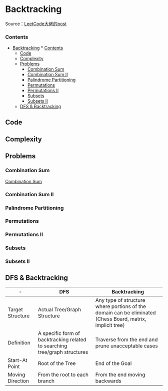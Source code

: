 # Backtracking



Source：[LeetCode大佬的post](https://leetcode.com/problems/combination-sum/discuss/16502/A-general-approach-to-backtracking-questions-in-Java-(Subsets-Permutations-Combination-Sum-Palindrome-Partitioning))



### Contents

<!--ts-->
   * [Backtracking](#backtracking)
         * [Contents](#contents)
      * [Code](#code)
      * [Complexity](#complexity)
      * [Problems](#problems)
         * [Combination Sum](#combination-sum)
         * [Combination Sum II](#combination-sum-ii)
         * [Palindrome Partitioning](#palindrome-partitioning)
         * [Permutations](#permutations)
         * [Permutations II](#permutations-ii)
         * [Subsets](#subsets)
         * [Subsets II](#subsets-ii)
      * [DFS &amp; Backtracking](#dfs--backtracking)

<!-- Added by: weiyizhi, at: 2021年 5月13日 星期四 17时58分07秒 CST -->

<!--te-->



## Code

## Complexity

## Problems

### Combination Sum

[Combination Sum](../Solved/39-Combination-Sum/Combination-Sum.md)



### Combination Sum II



### Palindrome Partitioning



### Permutations



### Permutations II



### Subsets



### Subsets II



## DFS & Backtracking

| -                | DFS                                                          | Backtracking                                                 |
| ---------------- | ------------------------------------------------------------ | ------------------------------------------------------------ |
| Target Structure | Actual Tree/Graph Structure                                  | Any type of structure where portions of the domain can be eliminated (Chess Board, matrix, implicit tree) |
| Definition       | A specific form of backtracking related to searching tree/graph structures | Traverse from the end and prune unacceptable cases           |
| Start-At Point   | Root of the Tree                                             | End of the Goal                                              |
| Moving Direction | From the root to each branch                                 | From the end moving backwards                                |